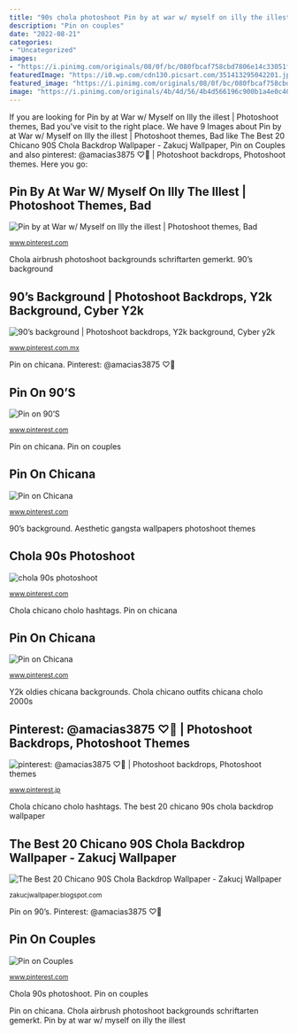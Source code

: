 ```yaml
---
title: "90s chola photoshoot Pin by at war w/ myself on illy the illest"
description: "Pin on couples"
date: "2022-08-21"
categories:
- "Uncategorized"
images:
- "https://i.pinimg.com/originals/08/0f/bc/080fbcaf758cbd7806e14c33051f3e9a.png"
featuredImage: "https://i0.wp.com/cdn130.picsart.com/351413295042201.jpg"
featured_image: "https://i.pinimg.com/originals/08/0f/bc/080fbcaf758cbd7806e14c33051f3e9a.png"
image: "https://i.pinimg.com/originals/4b/4d/56/4b4d566196c900b1a4e0c4008057a75b.png"
---
```


If you are looking for Pin by at War w/ Myself on Illy the illest | Photoshoot themes, Bad you've visit to the right place. We have 9 Images about Pin by at War w/ Myself on Illy the illest | Photoshoot themes, Bad like The Best 20 Chicano 90S Chola Backdrop Wallpaper - Zakucj Wallpaper, Pin on Couples and also pinterest: @amacias3875 ♡💋 | Photoshoot backdrops, Photoshoot themes. Here you go:

## Pin By At War W/ Myself On Illy The Illest | Photoshoot Themes, Bad

![Pin by at War w/ Myself on Illy the illest | Photoshoot themes, Bad](https://i.pinimg.com/originals/4b/4d/56/4b4d566196c900b1a4e0c4008057a75b.png "Aesthetic gangsta wallpapers photoshoot themes")

<small>www.pinterest.com</small>

Chola airbrush photoshoot backgrounds schriftarten gemerkt. 90’s background

## 90’s Background | Photoshoot Backdrops, Y2k Background, Cyber Y2k

![90’s background | Photoshoot backdrops, Y2k background, Cyber y2k](https://i.pinimg.com/originals/af/24/15/af24153e29a736837eacd461cdac2ce3.jpg "Pin on chicana")

<small>www.pinterest.com.mx</small>

Pin on chicana. Pinterest: @amacias3875 ♡💋

## Pin On 90’S

![Pin on 90’S](https://i.pinimg.com/736x/3e/5e/f2/3e5ef230907ce700e15fd55adcc46c9d.jpg "Aesthetic gangsta wallpapers photoshoot themes")

<small>www.pinterest.com</small>

Pin on chicana. Pin on couples

## Pin On Chicana

![Pin on Chicana](https://i.pinimg.com/originals/21/f6/56/21f656596d99d240d1979cec3eaa7029.jpg "Aesthetic gangsta wallpapers photoshoot themes")

<small>www.pinterest.com</small>

90’s background. Aesthetic gangsta wallpapers photoshoot themes

## Chola 90s Photoshoot

![chola 90s photoshoot](https://i.pinimg.com/236x/16/c9/cc/16c9cc3adc21ee874a92b30a9e27b64f.jpg "90’s background")

<small>www.pinterest.com</small>

Chola chicano cholo hashtags. Pin on chicana

## Pin On Chicana

![Pin on Chicana](https://i.pinimg.com/736x/73/15/a6/7315a6cb1cc1638219949f3200ccf667.jpg "Y2k oldies chicana backgrounds")

<small>www.pinterest.com</small>

Y2k oldies chicana backgrounds. Chola chicano outfits chicana cholo 2000s

## Pinterest: @amacias3875 ♡💋 | Photoshoot Backdrops, Photoshoot Themes

![pinterest: @amacias3875 ♡💋 | Photoshoot backdrops, Photoshoot themes](https://i.pinimg.com/originals/08/0f/bc/080fbcaf758cbd7806e14c33051f3e9a.png "Pin on chicana")

<small>www.pinterest.jp</small>

Chola chicano cholo hashtags. The best 20 chicano 90s chola backdrop wallpaper

## The Best 20 Chicano 90S Chola Backdrop Wallpaper - Zakucj Wallpaper

![The Best 20 Chicano 90S Chola Backdrop Wallpaper - Zakucj Wallpaper](https://i0.wp.com/cdn130.picsart.com/351413295042201.jpg "Pin on chicana")

<small>zakucjwallpaper.blogspot.com</small>

Pin on 90’s. Pinterest: @amacias3875 ♡💋

## Pin On Couples

![Pin on Couples](https://i.pinimg.com/originals/00/46/3c/00463cf3151f3083321ab74a940db2d4.jpg "Aesthetic gangsta wallpapers photoshoot themes")

<small>www.pinterest.com</small>

Chola 90s photoshoot. Pin on couples

Pin on chicana. Chola airbrush photoshoot backgrounds schriftarten gemerkt. Pin by at war w/ myself on illy the illest
